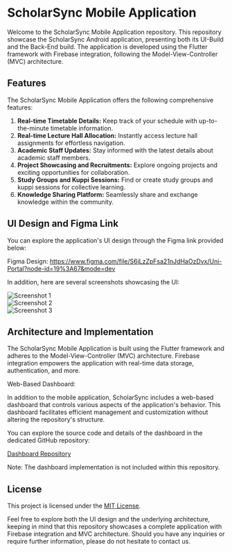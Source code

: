 # ScholarSync Mobile Application

Welcome to the ScholarSync Mobile Application repository. This repository showcase the ScholarSync Android application, presenting both its UI-Build and the Back-End build. The application is developed using the Flutter framework with Firebase integration, following the Model-View-Controller (MVC) architecture.

## Features

The ScholarSync Mobile Application offers the following comprehensive features:

1. **Real-time Timetable Details:** Keep track of your schedule with up-to-the-minute timetable information.
2. **Real-time Lecture Hall Allocation:** Instantly access lecture hall assignments for effortless navigation.
3. **Academic Staff Updates:** Stay informed with the latest details about academic staff members.
4. **Project Showcasing and Recruitments:** Explore ongoing projects and exciting opportunities for collaboration.
5. **Study Groups and Kuppi Sessions:** Find or create study groups and kuppi sessions for collective learning.
6. **Knowledge Sharing Platform:** Seamlessly share and exchange knowledge within the community.

## UI Design and Figma Link

You can explore the application's UI design through the Figma link provided below:  

Figma Design: https://www.figma.com/file/S6jLzZpFsa21nJdHaOzDvx/Uni-Portal?node-id=19%3A67&mode=dev  

In addition, here are several screenshots showcasing the UI:

![Screenshot 1](https://example.com/path-to-screenshot-1.png)  
![Screenshot 2](https://example.com/path-to-screenshot-2.png)  
![Screenshot 3](https://example.com/path-to-screenshot-3.png)  

## Architecture and Implementation

The ScholarSync Mobile Application is built using the Flutter framework and adheres to the Model-View-Controller (MVC) architecture. Firebase integration empowers the application with real-time data storage, authentication, and more.

Web-Based Dashboard:

In addition to the mobile application, ScholarSync includes a web-based dashboard that controls various aspects of the application's behavior. This dashboard facilitates efficient management and customization without altering the repository's structure.

You can explore the source code and details of the dashboard in the dedicated GitHub repository:

[Dashboard Repository](https://github.com/your-username/dashboard-repo)

Note: The dashboard implementation is not included within this repository.

## License

This project is licensed under the [MIT License](LICENSE).

Feel free to explore both the UI design and the underlying architecture, keeping in mind that this repository showcases a complete application with Firebase integration and MVC architecture. Should you have any inquiries or require further information, please do not hesitate to contact us.
